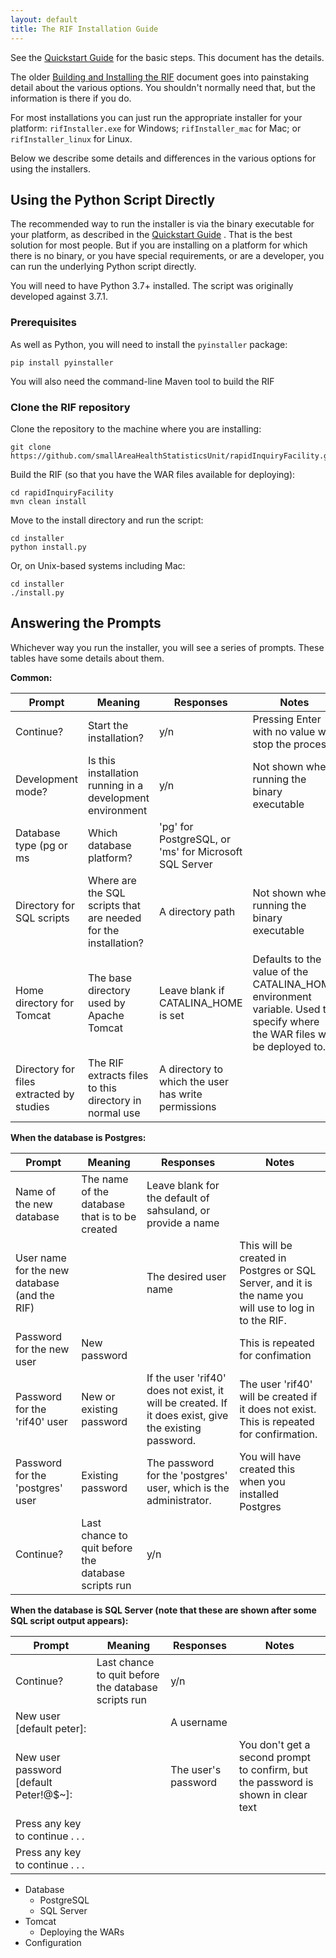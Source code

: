```yaml
---
layout: default
title: The RIF Installation Guide
---
```


See the [Quickstart Guide](QuickstartGuide) for the basic steps. This document has the details.


The older [Building and Installing the RIF](/introduction/building-and-installation) document goes into painstaking detail about the various options. You shouldn't normally need that, but the information is there if you do.

For most installations you can just run the appropriate installer for your platform: `rifInstaller.exe` for Windows; `rifInstaller_mac` for Mac; or `rifInstaller_linux` for Linux.

Below we describe some details and differences in the various options for using the installers.

## Using the Python Script Directly

The recommended way to run the installer is via the binary executable for your platform, as described in the [Quickstart Guide](QuickstartGuide) . That is the best solution for most people. But if you are installing on a platform for which there is no binary, or you have special requirements, or are a developer, you can run the underlying Python script directly.

You will need to have Python 3.7+ installed. The script was originally developed against 3.7.1.

### Prerequisites

As well as Python, you will need to install the `pyinstaller` package:
```
pip install pyinstaller
```

You will also need the command-line Maven tool to build the RIF

### Clone the RIF repository

Clone the repository to the machine where you are installing:

```
git clone https://github.com/smallAreaHealthStatisticsUnit/rapidInquiryFacility.git
```

Build the RIF (so that you have the WAR files available for deploying):

```
cd rapidInquiryFacility
mvn clean install
```

Move to the install directory and run the script:

```
cd installer
python install.py
```

Or, on Unix-based systems including Mac:

```
cd installer
./install.py
```

## Answering the Prompts

Whichever way you run the installer, you will see a series of prompts. These tables have some details about them.

**Common:**

| Prompt                                   | Meaning                                                         | Responses                                             | Notes
| ---------------------------------------- | --------------------------------------------------------------- | ----------------------------------------------------- | -------------------------------------------------------------------------------------------------------------------------
| Continue?                                | Start the installation?                                         | y/n                                                   | Pressing Enter with no value will stop the process
| Development mode?                        | Is this installation running in a development environment       | y/n                                                   | Not shown when running the binary executable
| Database type (pg or ms                  | Which database platform?                                        | 'pg' for PostgreSQL, or 'ms' for Microsoft SQL Server |
| Directory for SQL scripts                | Where are the SQL scripts that are needed for the installation? | A directory path                                      | Not shown when running the binary executable
| Home directory for Tomcat                | The base directory used by Apache Tomcat                        | Leave blank if CATALINA_HOME is set                   | Defaults to the value of the CATALINA_HOME environment variable. Used to specify where the WAR files will be deployed to.
| Directory for files extracted by studies | The RIF extracts files to this directory in normal use          | A directory to which the user has write permissions   |

**When the database is Postgres:**

| Prompt                                       | Meaning                                             | Responses                                                                                             | Notes
| -------------------------------------------- | --------------------------------------------------- | ----------------------------------------------------------------------------------------------------- | -----------------------------------------------------------------------------------------------------
| Name of the new database                     | The name of the database that is to be created      | Leave blank for the default of sahsuland, or provide a name                                           |
| User name for the new database (and the RIF) |                                                     | The desired user name                                                                                 | This will be created in Postgres or SQL Server, and it is the name you will use to log in to the RIF.
| Password for the new user                    | New password                                        |                                                                                                       | This is repeated for confimation
| Password for the 'rif40' user                | New or existing password                            | If the user 'rif40' does not exist, it will be created. If it does exist, give the existing password. | The user 'rif40' will be created if it does not exist. This is repeated for confirmation.
| Password for the 'postgres' user             | Existing password                                   | The password for the 'postgres' user, which is the administrator.                                     | You will have created this when you installed Postgres
| Continue?                                    | Last chance to quit before the database scripts run | y/n                                                                                                   |

**When the database is SQL Server (note that these are shown after some SQL script output appears):**

| Prompt                                 | Meaning                                             | Responses           | Notes
| -------------------------------------- | --------------------------------------------------- | ------------------- | ---------------------------------------------------------------------------------
| Continue?                              | Last chance to quit before the database scripts run | y/n                 |
| New user [default peter]:              |                                                     | A username          |
| New user password [default Peter!@$~]: |                                                     | The user's password | You don't get a second prompt to confirm, but the password is shown in clear text
| Press any key to continue . . .        |                                                     |                     |
| Press any key to continue . . .        |                                                     |                     |





- Database
	- PostgreSQL
	- SQL Server
- Tomcat
	- Deploying the WARs
- Configuration

